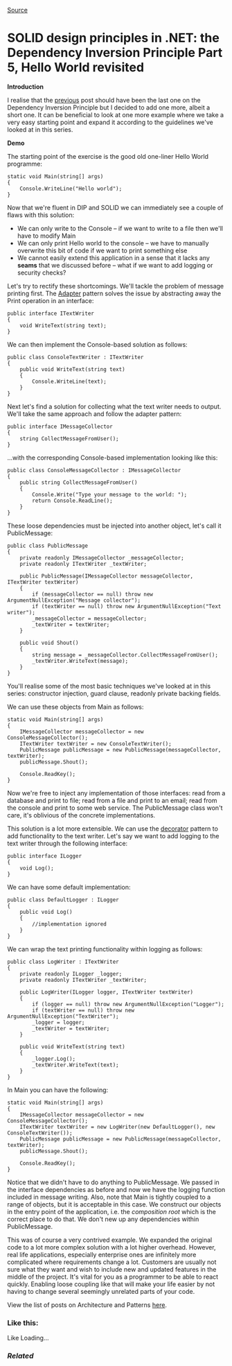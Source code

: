 [Source](http://dotnetcodr.com/2013/09/09/solid-design-principles-in-net-the-dependency-inversion-principle-part-5-hello-world-revisited/ "Permalink to SOLID design principles in .NET: the Dependency Inversion Principle Part 5, Hello World revisited")

# SOLID design principles in .NET: the Dependency Inversion Principle Part 5, Hello World revisited

**Introduction**

I realise that the [previous][1] post should have been the last one on the Dependency Inversion Principle but I decided to add one more, albeit a short one. It can be beneficial to look at one more example where we take a very easy starting point and expand it according to the guidelines we've looked at in this series.

**Demo**

The starting point of the exercise is the good old one-liner Hello World programme:



    static void Main(string[] args)
    {
    	Console.WriteLine("Hello world");
    }


Now that we're fluent in DIP and SOLID we can immediately see a couple of flaws with this solution:

* We can only write to the Console – if we want to write to a file then we'll have to modify Main
* We can only print Hello world to the console – we have to manually overwrite this bit of code if we want to print something else
* We cannot easily extend this application in a sense that it lacks any **seams** that we discussed before – what if we want to add logging or security checks?

Let's try to rectify these shortcomings. We'll tackle the problem of message printing first. The [Adapter][2] pattern solves the issue by abstracting away the Print operation in an interface:



    public interface ITextWriter
    {
    	void WriteText(string text);
    }


We can then implement the Console-based solution as follows:



    public class ConsoleTextWriter : ITextWriter
    {
    	public void WriteText(string text)
    	{
    		Console.WriteLine(text);
    	}
    }


Next let's find a solution for collecting what the text writer needs to output. We'll take the same approach and follow the adapter pattern:



    public interface IMessageCollector
    {
    	string CollectMessageFromUser();
    }


…with the corresponding Console-based implementation looking like this:



    public class ConsoleMessageCollector : IMessageCollector
    {
    	public string CollectMessageFromUser()
    	{
    		Console.Write("Type your message to the world: ");
    		return Console.ReadLine();
    	}
    }


These loose dependencies must be injected into another object, let's call it PublicMessage:



    public class PublicMessage
    {
    	private readonly IMessageCollector _messageCollector;
    	private readonly ITextWriter _textWriter;

    	public PublicMessage(IMessageCollector messageCollector, ITextWriter textWriter)
    	{
    		if (messageCollector == null) throw new ArgumentNullException("Message collector");
    		if (textWriter == null) throw new ArgumentNullException("Text writer");
    		_messageCollector = messageCollector;
    		_textWriter = textWriter;
    	}

    	public void Shout()
    	{
    		string message = _messageCollector.CollectMessageFromUser();
    		_textWriter.WriteText(message);
    	}
    }


You'll realise some of the most basic techniques we've looked at in this series: constructor injection, guard clause, readonly private backing fields.

We can use these objects from Main as follows:



    static void Main(string[] args)
    {
    	IMessageCollector messageCollector = new ConsoleMessageCollector();
    	ITextWriter textWriter = new ConsoleTextWriter();
    	PublicMessage publicMessage = new PublicMessage(messageCollector, textWriter);
    	publicMessage.Shout();

    	Console.ReadKey();
    }


Now we're free to inject any implementation of those interfaces: read from a database and print to file; read from a file and print to an email; read from the console and print to some web service. The PublicMessage class won't care, it's oblivious of the concrete implementations.

This solution is a lot more extensible. We can use the [decorator][3] pattern to add functionality to the text writer. Let's say we want to add logging to the text writer through the following interface:



    public interface ILogger
    {
    	void Log();
    }


We can have some default implementation:



    public class DefaultLogger : ILogger
    {
    	public void Log()
    	{
    		//implementation ignored
    	}
    }


We can wrap the text printing functionality within logging as follows:



    public class LogWriter : ITextWriter
    {
    	private readonly ILogger _logger;
    	private readonly ITextWriter _textWriter;

    	public LogWriter(ILogger logger, ITextWriter textWriter)
    	{
    		if (logger == null) throw new ArgumentNullException("Logger");
    		if (textWriter == null) throw new ArgumentNullException("TextWriter");
    		_logger = logger;
    		_textWriter = textWriter;
    	}

    	public void WriteText(string text)
    	{
    		_logger.Log();
    		_textWriter.WriteText(text);
    	}
    }


In Main you can have the following:



    static void Main(string[] args)
    {
    	IMessageCollector messageCollector = new ConsoleMessageCollector();
    	ITextWriter textWriter = new LogWriter(new DefaultLogger(), new ConsoleTextWriter());
    	PublicMessage publicMessage = new PublicMessage(messageCollector, textWriter);
    	publicMessage.Shout();

    	Console.ReadKey();
    }


Notice that we didn't have to do anything to PublicMessage. We passed in the interface dependencies as before and now we have the logging function included in message writing. Also, note that Main is tightly coupled to a range of objects, but it is acceptable in this case. We construct our objects in the entry point of the application, i.e. the _composition root_ which is the correct place to do that. We don't new up any dependencies within PublicMessage.

This was of course a very contrived example. We expanded the original code to a lot more complex solution with a lot higher overhead. However, real life applications, especially enterprise ones are infinitely more complicated where requirements change a lot. Customers are usually not sure what they want and wish to include new and updated features in the middle of the project. It's vital for you as a programmer to be able to react quickly. Enabling loose coupling like that will make your life easier by not having to change several seemingly unrelated parts of your code.

View the list of posts on Architecture and Patterns [here][4].

### Like this:

Like Loading...

### _Related_

[1]: http://dotnetcodr.com/2013/09/05/solid-design-principles-in-net-the-dependency-inversion-principle-part-4-interception-and-conclusions/ "SOLID design principles in .NET: the Dependency Inversion Principle Part 4, Interception and conclusions"
[2]: http://dotnetcodr.com/2013/04/25/design-patterns-and-practices-in-net-the-adapter-pattern/ "Design patterns and practices in .NET: the Adapter Pattern"
[3]: http://dotnetcodr.com/2013/05/13/design-patterns-and-practices-in-net-the-decorator-design-pattern/ "Design patterns and practices in .NET: the Decorator design pattern"
[4]: http://dotnetcodr.com/architecture-and-patterns/ "Architecture and patterns"

